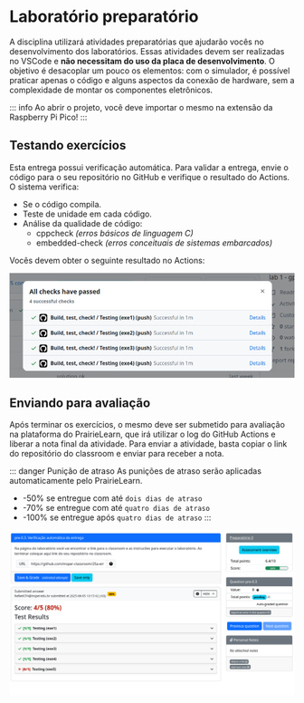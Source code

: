 # Laboratório preparatório

A disciplina utilizará atividades preparatórias que ajudarão vocês no desenvolvimento dos laboratórios. Essas atividades devem ser realizadas no VSCode e **não necessitam do uso da placa de desenvolvimento**. O objetivo é desacoplar um pouco os elementos: com o simulador, é possível praticar apenas o código e alguns aspectos da conexão de hardware, sem a complexidade de montar os componentes eletrônicos.

::: info
Ao abrir o projeto, você deve importar o mesmo na extensão da Raspberry Pi Pico!
:::

<YouTube id="io7dd_pljyY"/>

## Testando exercícios

Esta entrega possui verificação automática. Para validar a entrega, envie o código para o seu repositório no GitHub e verifique o resultado do Actions. O sistema verifica:

- Se o código compila.
- Teste de unidade em cada código.
- Análise da qualidade de código:
    - cppcheck *(erros básicos de linguagem C)*
    - embedded-check *(erros conceituais de sistemas embarcados)*

Vocês devem obter o seguinte resultado no Actions:

![](imgs/lab_pre_actions.png)

## Enviando para avaliação

Após terminar os exercícios, o mesmo deve ser submetido para avaliação na plataforma do PrairieLearn, que irá utilizar o log do GitHub Actions e liberar a nota final da atividade. Para enviar a atividade, basta copiar o link do repositório do classroom e enviar para receber a nota.

::: danger Punição de atraso
As punições de atraso serão aplicadas automaticamente pelo PrairieLearn.

- -50% se entregue com até `dois dias de atraso`
- -70% se entregue com até `quatro dias de atraso`
- -100% se entregue após `quatro dias de atraso`
:::

![](imgs/pl.png)
